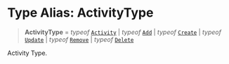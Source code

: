 # Type Alias: ActivityType

> **ActivityType** = *typeof* [`Activity`](../variables/ActivityStreamsTypes.md#activity) \| *typeof* [`Add`](../variables/ActivityStreamsTypes.md#add) \| *typeof* [`Create`](../variables/ActivityStreamsTypes.md#create) \| *typeof* [`Update`](../variables/ActivityStreamsTypes.md#update) \| *typeof* [`Remove`](../variables/ActivityStreamsTypes.md#remove) \| *typeof* [`Delete`](../variables/ActivityStreamsTypes.md#delete)

Activity Type.
